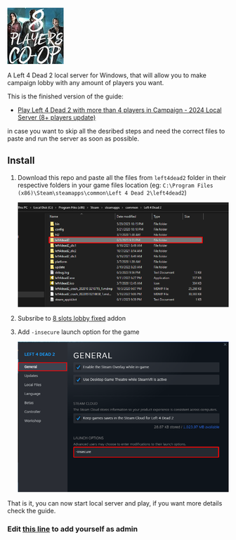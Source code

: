 ![logo](./images/guide_logo.jpg)

A Left 4 Dead 2 local server for Windows, that will allow you to make campaign lobby with any amount of players you want.

This is the finished version of the guide:
- [Play Left 4 Dead 2 with more than 4 players in Campaign - 2024 Local Server (8+ players update)](https://steamcommunity.com/sharedfiles/filedetails/?id=2987986639)

in case you want to skip all the desribed steps and need the correct files to paste and run the server as soon as possible.


## Install
1. Download this repo and paste all the files from `left4dead2` folder in their respective folders in your game files location (eg: `C:\Program Files (x86)\Steam\steamapps\common\Left 4 Dead 2\left4dead2`)

    ![](./images/game_files.png)

2. Subsribe to [8 slots lobby fixed](https://steamcommunity.com/sharedfiles/filedetails/?id=2754956355) addon
3. Add `-insecure` launch option for the game

    ![](./images/insecure_option.png)

That is it, you can now start local server and play, if you want more details check the guide.

### Edit [this line](https://github.com/Arxero/l4d2-local-server-win/blob/3d78808cdc75e062cdfbb6fd5ade82f6e3bca23b/left4dead2/addons/sourcemod/configs/admins.cfg#L42) to add yourself as admin